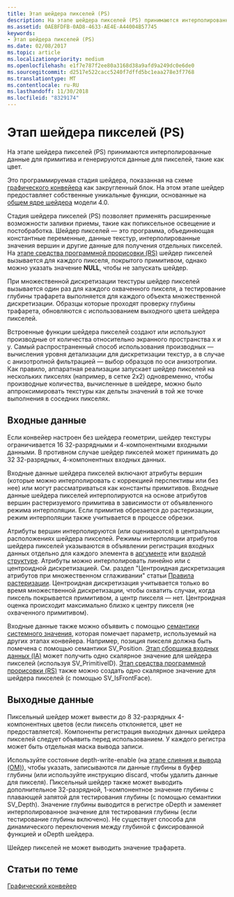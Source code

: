 ```yaml
---
title: Этап шейдера пикселей (PS)
description: На этапе шейдера пикселей (PS) принимаются интерполированные данные для примитива и генерируются данные для пикселей, такие как цвет.
ms.assetid: 0AEBFDFB-0AD8-4633-AE4E-A44004B57745
keywords:
- Этап шейдера пикселей (PS)
ms.date: 02/08/2017
ms.topic: article
ms.localizationpriority: medium
ms.openlocfilehash: e1f7e787f2ee80a3168d38a9afd9a249dc0e6de0
ms.sourcegitcommit: d2517e522cacc5240f7dffd5bc1eaa278e3f7768
ms.translationtype: MT
ms.contentlocale: ru-RU
ms.lasthandoff: 11/30/2018
ms.locfileid: "8329174"
---
```

# <a name="pixel-shader-ps-stage"></a>Этап шейдера пикселей (PS)


На этапе шейдера пикселей (PS) принимаются интерполированные данные для примитива и генерируются данные для пикселей, такие как цвет.

Это программируемая стадия шейдера, показанная на схеме [графического конвейера](graphics-pipeline.md) как закругленный блок. На этом этапе шейдер предоставляет собственные уникальные функции, основанные на [общем ядре шейдера](https://msdn.microsoft.com/library/windows/desktop/bb509580) модели 4.0.

Стадия шейдера пикселей (PS) позволяет применять расширенные возможности заливки приемы, такие как попиксельное освещение и постобработка. Шейдер пикселей — это программа, объединяющая константные переменные, данные текстур, интерполированные значения вершин и другие данные для получения отдельных пикселей. На [этапе средства программной прорисовки (RS)](rasterizer-stage--rs-.md) шейдер пикселей вызывается для каждого пикселя, покрытого примитивом, однако можно указать значение **NULL**, чтобы не запускать шейдер.

При множественной дискретизации текстуры шейдер пикселей вызывается один раз для каждого охваченного пикселя, а тестирование глубины трафарета выполняется для каждого объекта множественной дискретизации. Образцы которые проходят проверку глубины трафарета, обновляются с использованием выходного цвета шейдера пикселей.

Встроенные функции шейдера пикселей создают или используют производные от количества относительно экранного пространства x и y. Самый распространенный способ использования производных — вычисления уровня детализации для дискретизации текстур, а в случае с анизотропной фильтрацией — выбор образцов по оси анизотропии. Как правило, аппаратная реализации запускает шейдер пикселей на нескольких пикселях (например, в сетке 2x2) одновременно, чтобы производные количества, вычисленные в шейдере, можно было аппроксимировать текстуры как дельты значений в той же точке выполнения в соседних пикселях.

## <a name="span-idinputsspanspan-idinputsspanspan-idinputsspaninputs"></a><span id="Inputs"></span><span id="inputs"></span><span id="INPUTS"></span>Входные данные


Если конвейер настроен без шейдера геометрии, шейдер текстуры ограничивается 16 32-разрядными и 4-компонентными входными данными. В противном случае шейдер пикселей может принимать до 32 32-разрядных, 4-компонентных входных данных.

Входные данные шейдера пикселей включают атрибуты вершин (которые можно интерполировать с коррекцией перспективы или без нее) или могут рассматриваться как константы примитивов. Входные данные шейдера пикселей интерполируются на основе атрибутов вершин растеризуемого примитива в зависимости от объявленного режима интерполяции. Если примитив обрезается до растеризации, режим интерполяции также учитывается в процессе обрезки.

Атрибуты вершин интерполируются (или оцениваются) в центральных расположениях шейдера пикселей. Режимы интерполяции атрибутов шейдера пикселей указываются в объявлении регистрация входных данных отдельно для каждого элемента в [аргументе](https://msdn.microsoft.com/library/windows/desktop/bb509606) или [входной структуре](https://msdn.microsoft.com/library/windows/desktop/bb509668). Атрибуты можно интерполировать линейно или с центроидной дискретизацией. См. раздел "Центроидная дискретизация атрибутов при множественном сглаживании" статьи [Правила растеризации](rasterization-rules.md). Центроидная дискретизация учитывается только во время множественной дискретизации, чтобы охватить случаи, когда пиксель покрывается примитивом, а центр пикселя — нет. Центроидная оценка происходит максимально близко к центру пикселя (не охваченного примитивом).

Входные данные также можно объявить с помощью [семантики системного значения](https://msdn.microsoft.com/library/windows/desktop/bb509647), которая помечает параметр, используемый на других этапах конвейера. Например, позиция пикселя должна быть помечена с помощью семантики SV\_Position. [Этап сборщика входных данных (IA)](input-assembler-stage--ia-.md) может получить одно скалярное значение для шейдера пикселей (используя SV\_PrimitiveID). [Этап средства программной прорисовки (RS)](rasterizer-stage--rs-.md) также можно создать одно скалярное значение для шейдера пикселей (с помощью SV\_IsFrontFace).

## <a name="span-idoutputsspanspan-idoutputsspanspan-idoutputsspanoutputs"></a><span id="Outputs"></span><span id="outputs"></span><span id="OUTPUTS"></span>Выходные данные


Пиксельный шейдер может вывести до 8 32-разрядных 4-компонентных цветов (если пиксель отклоняется, цвет не предоставляется). Компоненты регистрация выходных данных шейдера пикселей следует объявить перед использованием. У каждого регистра может быть отдельная маска вывода записи.

Используйте состояние depth-write-enable (на [этапе слияния и вывода (OM)](output-merger-stage--om-.md)), чтобы указать, записываются ли данные глубины в буфер глубины (или используйте инструкцию discard, чтобы удалить данные для пикселя). Пиксельный шейдер также может выводить дополнительное 32-разрядной, 1-компонентное значение глубины с плавающей запятой для тестирования глубины (с помощью семантики SV\_Depth). Значение глубины выводится в регистре oDepth и заменяет интерполированное значение для тестирования глубины (если тестирование глубины включено). Не существует способа для динамического переключения между глубиной с фиксированной функцией и oDepth шейдера.

Шейдер пикселей не может выводить значение трафарета.

## <a name="span-idrelated-topicsspanrelated-topics"></a><span id="related-topics"></span>Статьи по теме


[Графический конвейер](graphics-pipeline.md)

 

 




